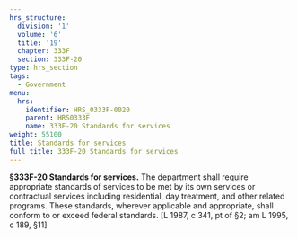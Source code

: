```yaml
---
hrs_structure:
  division: '1'
  volume: '6'
  title: '19'
  chapter: 333F
  section: 333F-20
type: hrs_section
tags:
  - Government
menu:
  hrs:
    identifier: HRS_0333F-0020
    parent: HRS0333F
    name: 333F-20 Standards for services
weight: 55100
title: Standards for services
full_title: 333F-20 Standards for services
---
```

**§333F-20 Standards for services.** The department shall require appropriate standards of services to be met by its own services or contractual services including residential, day treatment, and other related programs. These standards, wherever applicable and appropriate, shall conform to or exceed federal standards. [L 1987, c 341, pt of §2; am L 1995, c 189, §11]